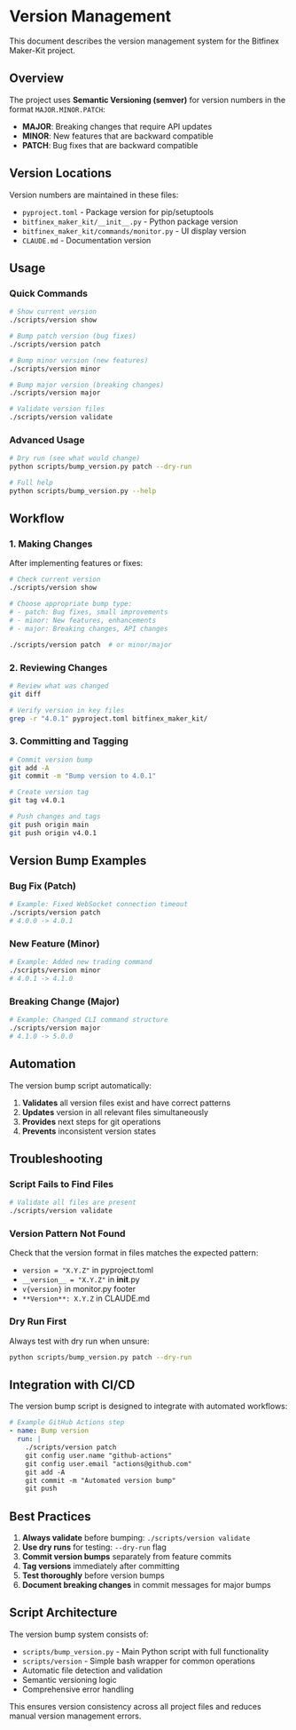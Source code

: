 # Version Management

This document describes the version management system for the Bitfinex Maker-Kit project.

## Overview

The project uses **Semantic Versioning (semver)** for version numbers in the format `MAJOR.MINOR.PATCH`:

- **MAJOR**: Breaking changes that require API updates
- **MINOR**: New features that are backward compatible  
- **PATCH**: Bug fixes that are backward compatible

## Version Locations

Version numbers are maintained in these files:
- `pyproject.toml` - Package version for pip/setuptools
- `bitfinex_maker_kit/__init__.py` - Python package version
- `bitfinex_maker_kit/commands/monitor.py` - UI display version
- `CLAUDE.md` - Documentation version

## Usage

### Quick Commands

```bash
# Show current version
./scripts/version show

# Bump patch version (bug fixes)
./scripts/version patch

# Bump minor version (new features) 
./scripts/version minor

# Bump major version (breaking changes)
./scripts/version major

# Validate version files
./scripts/version validate
```

### Advanced Usage

```bash
# Dry run (see what would change)
python scripts/bump_version.py patch --dry-run

# Full help
python scripts/bump_version.py --help
```

## Workflow

### 1. Making Changes

After implementing features or fixes:

```bash
# Check current version
./scripts/version show

# Choose appropriate bump type:
# - patch: Bug fixes, small improvements
# - minor: New features, enhancements  
# - major: Breaking changes, API changes

./scripts/version patch  # or minor/major
```

### 2. Reviewing Changes

```bash
# Review what was changed
git diff

# Verify version in key files
grep -r "4.0.1" pyproject.toml bitfinex_maker_kit/
```

### 3. Committing and Tagging

```bash
# Commit version bump
git add -A
git commit -m "Bump version to 4.0.1"

# Create version tag
git tag v4.0.1

# Push changes and tags
git push origin main
git push origin v4.0.1
```

## Version Bump Examples

### Bug Fix (Patch)
```bash
# Example: Fixed WebSocket connection timeout
./scripts/version patch
# 4.0.0 -> 4.0.1
```

### New Feature (Minor)
```bash
# Example: Added new trading command
./scripts/version minor  
# 4.0.1 -> 4.1.0
```

### Breaking Change (Major)
```bash
# Example: Changed CLI command structure
./scripts/version major
# 4.1.0 -> 5.0.0
```

## Automation

The version bump script automatically:

1. **Validates** all version files exist and have correct patterns
2. **Updates** version in all relevant files simultaneously
3. **Provides** next steps for git operations
4. **Prevents** inconsistent version states

## Troubleshooting

### Script Fails to Find Files

```bash
# Validate all files are present
./scripts/version validate
```

### Version Pattern Not Found

Check that the version format in files matches the expected pattern:
- `version = "X.Y.Z"` in pyproject.toml
- `__version__ = "X.Y.Z"` in __init__.py
- `v{version}` in monitor.py footer
- `**Version**: X.Y.Z` in CLAUDE.md

### Dry Run First

Always test with dry run when unsure:

```bash
python scripts/bump_version.py patch --dry-run
```

## Integration with CI/CD

The version bump script is designed to integrate with automated workflows:

```yaml
# Example GitHub Actions step
- name: Bump version
  run: |
    ./scripts/version patch
    git config user.name "github-actions"
    git config user.email "actions@github.com"
    git add -A
    git commit -m "Automated version bump"
    git push
```

## Best Practices

1. **Always validate** before bumping: `./scripts/version validate`
2. **Use dry runs** for testing: `--dry-run` flag
3. **Commit version bumps** separately from feature commits
4. **Tag versions** immediately after committing
5. **Test thoroughly** before version bumps
6. **Document breaking changes** in commit messages for major bumps

## Script Architecture

The version bump system consists of:

- `scripts/bump_version.py` - Main Python script with full functionality
- `scripts/version` - Simple bash wrapper for common operations
- Automatic file detection and validation
- Semantic versioning logic
- Comprehensive error handling

This ensures version consistency across all project files and reduces manual version management errors.